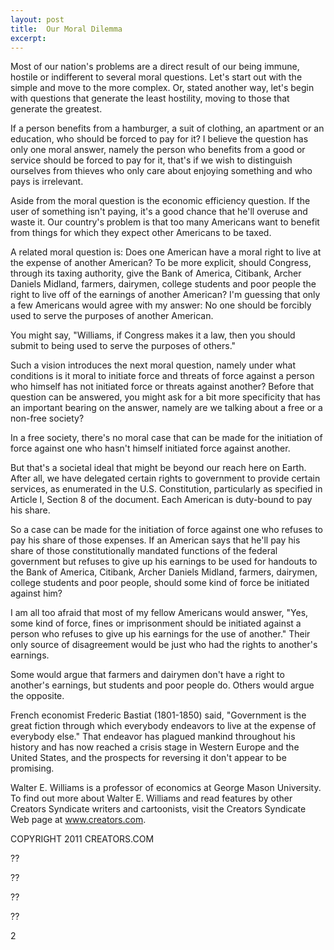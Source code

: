 ```yaml
---
layout: post
title:  Our Moral Dilemma
excerpt:
---
```


Most of our nation's problems are a direct result of our being immune, hostile or indifferent to several moral questions. Let's start out with the simple and move to the more complex. Or, stated another way, let's begin with questions that generate the least hostility, moving to those that generate the greatest.

If a person benefits from a hamburger, a suit of clothing, an apartment or an education, who should be forced to pay for it? I believe the question has only one moral answer, namely the person who benefits from a good or service should be forced to pay for it, that's if we wish to distinguish ourselves from thieves who only care about enjoying something and who pays is irrelevant. 

Aside from the moral question is the economic efficiency question. If the user of something isn't paying, it's a good chance that he'll overuse and waste it. Our country's problem is that too many Americans want to benefit from things for which they expect other Americans to be taxed.

A related moral question is: Does one American have a moral right to live at the expense of another American? To be more explicit, should Congress, through its taxing authority, give the Bank of America, Citibank, Archer Daniels Midland, farmers, dairymen, college students and poor people the right to live off of the earnings of another American? I'm guessing that only a few Americans would agree with my answer: No one should be forcibly used to serve the purposes of another American.

You might say, "Williams, if Congress makes it a law, then you should submit to being used to serve the purposes of others." 

Such a vision introduces the next moral question, namely under what conditions is it moral to initiate force and threats of force against a person who himself has not initiated force or threats against another? Before that question can be answered, you might ask for a bit more specificity that has an important bearing on the answer, namely are we talking about a free or a non-free society?

In a free society, there's no moral case that can be made for the initiation of force against one who hasn't himself initiated force against another.

 But that's a societal ideal that might be beyond our reach here on Earth. After all, we have delegated certain rights to government to provide certain services, as enumerated in the U.S. Constitution, particularly as specified in Article I, Section 8 of the document. Each American is duty-bound to pay his share. 

So a case can be made for the initiation of force against one who refuses to pay his share of those expenses. If an American says that he'll pay his share of those constitutionally mandated functions of the federal government but refuses to give up his earnings to be used for handouts to the Bank of America, Citibank, Archer Daniels Midland, farmers, dairymen, college students and poor people, should some kind of force be initiated against him?

I am all too afraid that most of my fellow Americans would answer, "Yes, some kind of force, fines or imprisonment should be initiated against a person who refuses to give up his earnings for the use of another." Their only source of disagreement would be just who had the rights to another's earnings. 

Some would argue that farmers and dairymen don't have a right to another's earnings, but students and poor people do. Others would argue the opposite.

French economist Frederic Bastiat (1801-1850) said, "Government is the great fiction through which everybody endeavors to live at the expense of everybody else." That endeavor has plagued mankind throughout his history and has now reached a crisis stage in Western Europe and the United States, and the prospects for reversing it don't appear to be promising.

Walter E. Williams is a professor of economics at George Mason University. To find out more about Walter E. Williams and read features by other Creators Syndicate writers and cartoonists, visit the Creators Syndicate Web page at www.creators.com.

COPYRIGHT 2011 CREATORS.COM



??



??



??



??



2
